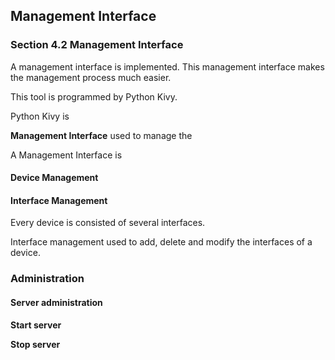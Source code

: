 ## Management Interface

### Section 4.2 Management Interface

A management interface is implemented. This management interface makes the management process much easier.

This tool is programmed by Python Kivy.

Python Kivy is 



**Management Interface** used to manage the 

A Management Interface is 

#### Device Management



#### Interface Management

Every device is consisted of several interfaces.

Interface management used to add, delete and modify the interfaces of a device.

### Administration

#### Server administration

**Start server**

**Stop server**

#### 
